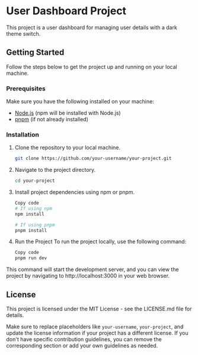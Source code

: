 # User Dashboard Project

This project is a user dashboard for managing user details with a dark theme switch.

## Getting Started

Follow the steps below to get the project up and running on your local machine.

### Prerequisites

Make sure you have the following installed on your machine:

- [Node.js](https://nodejs.org/) (npm will be installed with Node.js)
- [pnpm](https://pnpm.io/) (if not already installed)

### Installation

1. Clone the repository to your local machine.

   ```bash
   git clone https://github.com/your-username/your-project.git
   ```

1. Navigate to the project directory.
    ```bash
    cd your-project
    ```
1. Install project dependencies using npm or pnpm.  
    ```bash
    Copy code
    # If using npm
    npm install

    # If using pnpm
    pnpm install
    ```
1. Run the Project
To run the project locally, use the following command:

    ```bash
    Copy code
    pnpm run dev
    ```

This command will start the development server, and you can view the project by navigating to http://localhost:3000 in your web browser.

## License
This project is licensed under the MIT License - see the LICENSE.md file for details.

Make sure to replace placeholders like `your-username`, `your-project`, and update the license information if your project has a different license. If you don't have specific contribution guidelines, you can remove the corresponding section or add your own guidelines as needed.
